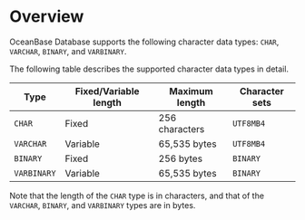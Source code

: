 # Overview

OceanBase Database supports the following character data types: `CHAR`, `VARCHAR`, `BINARY`, and `VARBINARY`.

The following table describes the supported character data types in detail.

| Type | Fixed/Variable length | Maximum length | Character sets |
|-------------|------|----------|-----------|
| `CHAR` | Fixed | 256 characters | `UTF8MB4` |
| `VARCHAR` | Variable | 65,535 bytes | `UTF8MB4` |
| `BINARY` | Fixed | 256 bytes | `BINARY` |
| `VARBINARY` | Variable | 65,535 bytes | `BINARY` |

Note that the length of the `CHAR` type is in characters, and that of the `VARCHAR`, `BINARY`, and `VARBINARY` types are in bytes.
